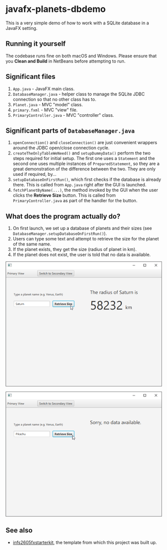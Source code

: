 # javafx-planets-dbdemo
This is a very simple demo of how to work with a SQLite database in a JavaFX setting.

## Running it yourself
The codebase runs fine on both macOS and Windows. Please ensure that you **Clean and Build** in NetBeans before attempting to run.

## Significant files
1. `App.java` - JavaFX main class.
1. `DatabaseManager.java` - helper class to manage the SQLite JDBC connection so that no other class has to.
1. `Planet.java` - MVC "model" class.
1. `primary.fxml` - MVC "view" file.
1. `PrimaryController.java` - MVC "controller" class.

## Significant parts of `DatabaseManager.java`
1. `openConnection()` and `closeConnection()` are just convenient wrappers around the JDBC open/close connection cycle.
1. `createTheOnlyTableWeNeed()` and `setupDummyData()` perform the two steps required for initial setup. The first one uses a `Statement` and the second one uses multiple instances of `PreparedStatement`, so they are a great demonstration of the difference between the two. They are only used if required, by...
1. `setupDatabaseOnFirstRun()`, which first checks if the database is already there. This is called from `App.java` right after the GUI is launched.
1. `fetchPlanetByName(...)`, the method invoked by the GUI when the user clicks the **Retrieve Size** button. This is called from `PrimaryController.java` as part of the handler for the button.

## What does the program actually do?
1. On first launch, we set up a database of planets and their sizes (see `DatabaseManager.setupDatabaseOnFirstRun()`).
1. Users can type some text and attempt to retrieve the size for the planet of the same name.
1. If the planet exists, they get the size (radius of planet in km).
1. If the planet does not exist, the user is told that no data is available.

![Good run](docs/goodrun.png)

![Bad run](docs/badrun.png)


## See also

- [infs2605fxstarterkit](https://github.com/blairw/infs2605fxstarterkit), the template from which this project was built up.
